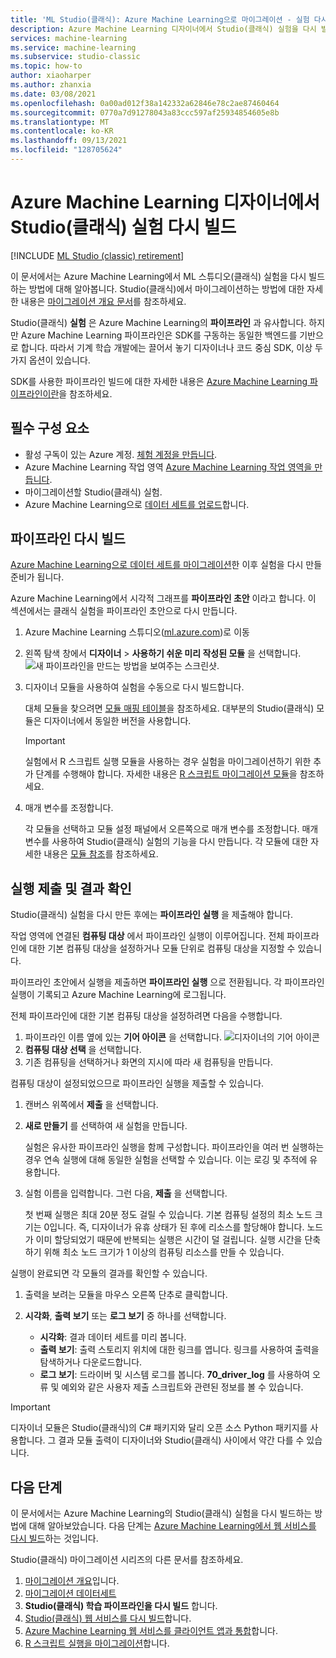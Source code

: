 ```yaml
---
title: 'ML Studio(클래식): Azure Machine Learning으로 마이그레이션 - 실험 다시 빌드'
description: Azure Machine Learning 디자이너에서 Studio(클래식) 실험을 다시 빌드합니다.
services: machine-learning
ms.service: machine-learning
ms.subservice: studio-classic
ms.topic: how-to
author: xiaoharper
ms.author: zhanxia
ms.date: 03/08/2021
ms.openlocfilehash: 0a00ad012f38a142332a62846e78c2ae87460464
ms.sourcegitcommit: 0770a7d91278043a83ccc597af25934854605e8b
ms.translationtype: MT
ms.contentlocale: ko-KR
ms.lasthandoff: 09/13/2021
ms.locfileid: "128705624"
---
```

# <a name="rebuild-a-studio-classic-experiment-in-azure-machine-learning"></a>Azure Machine Learning 디자이너에서 Studio(클래식) 실험 다시 빌드

[!INCLUDE [ML Studio (classic) retirement](../../includes/machine-learning-studio-classic-deprecation.md)]

이 문서에서는 Azure Machine Learning에서 ML 스튜디오(클래식) 실험을 다시 빌드하는 방법에 대해 알아봅니다. Studio(클래식)에서 마이그레이션하는 방법에 대한 자세한 내용은 [마이그레이션 개요 문서](migrate-overview.md)를 참조하세요.

Studio(클래식) **실험** 은 Azure Machine Learning의 **파이프라인** 과 유사합니다. 하지만 Azure Machine Learning 파이프라인은 SDK를 구동하는 동일한 백엔드를 기반으로 합니다. 따라서 기계 학습 개발에는 끌어서 놓기 디자이너나 코드 중심 SDK, 이상 두 가지 옵션이 있습니다.

SDK를 사용한 파이프라인 빌드에 대한 자세한 내용은 [Azure Machine Learning 파이프라인이란](concept-ml-pipelines.md#building-pipelines-with-the-python-sdk)을 참조하세요.


## <a name="prerequisites"></a>필수 구성 요소

- 활성 구독이 있는 Azure 계정. [체험 계정을 만듭니다](https://azure.microsoft.com/free/?WT.mc_id=A261C142F).
- Azure Machine Learning 작업 영역 [Azure Machine Learning 작업 영역을 만듭니다](how-to-manage-workspace.md#create-a-workspace).
- 마이그레이션할 Studio(클래식) 실험.
- Azure Machine Learning으로 [데이터 세트를 업로드](migrate-register-dataset.md)합니다.

## <a name="rebuild-the-pipeline"></a>파이프라인 다시 빌드

[Azure Machine Learning으로 데이터 세트를 마이그레이션](migrate-register-dataset.md)한 이후 실험을 다시 만들 준비가 됩니다.

Azure Machine Learning에서 시각적 그래프를 **파이프라인 초안** 이라고 합니다. 이 섹션에서는 클래식 실험을 파이프라인 초안으로 다시 만듭니다.

1. Azure Machine Learning 스튜디오([ml.azure.com](https://ml.azure.com))로 이동
1. 왼쪽 탐색 창에서 **디자이너** > **사용하기 쉬운 미리 작성된 모듈** 을 선택합니다. ![새 파이프라인을 만드는 방법을 보여주는 스크린샷.](./media/tutorial-designer-automobile-price-train-score/launch-designer.png)

1. 디자이너 모듈을 사용하여 실험을 수동으로 다시 빌드합니다.
    
    대체 모듈을 찾으려면 [모듈 매핑 테이블](migrate-overview.md#studio-classic-and-designer-module-mapping)을 참조하세요. 대부분의 Studio(클래식) 모듈은 디자이너에서 동일한 버전을 사용합니다.

    > [!Important]
    > 실험에서 R 스크립트 실행 모듈을 사용하는 경우 실험을 마이그레이션하기 위한 추가 단계를 수행해야 합니다. 자세한 내용은 [R 스크립트 마이그레이션 모듈](migrate-execute-r-script.md)을 참조하세요.

1. 매개 변수를 조정합니다.
    
    각 모듈을 선택하고 모듈 설정 패널에서 오른쪽으로 매개 변수를 조정합니다. 매개 변수를 사용하여 Studio(클래식) 실험의 기능을 다시 만듭니다. 각 모듈에 대한 자세한 내용은 [모듈 참조](./algorithm-module-reference/module-reference.md)를 참조하세요.

## <a name="submit-a-run-and-check-results"></a>실행 제출 및 결과 확인

Studio(클래식) 실험을 다시 만든 후에는 **파이프라인 실행** 을 제출해야 합니다.

작업 영역에 연결된 **컴퓨팅 대상** 에서 파이프라인 실행이 이루어집니다. 전체 파이프라인에 대한 기본 컴퓨팅 대상을 설정하거나 모듈 단위로 컴퓨팅 대상을 지정할 수 있습니다.

파이프라인 초안에서 실행을 제출하면 **파이프라인 실행** 으로 전환됩니다. 각 파이프라인 실행이 기록되고 Azure Machine Learning에 로그됩니다.

전체 파이프라인에 대한 기본 컴퓨팅 대상을 설정하려면 다음을 수행합니다.
1. 파이프라인 이름 옆에 있는 **기어 아이콘** 을 선택합니다. ![디자이너의 기어 아이콘](./media/tutorial-designer-automobile-price-train-score/gear-icon.png)
1. **컴퓨팅 대상 선택** 을 선택합니다.
1. 기존 컴퓨팅을 선택하거나 화면의 지시에 따라 새 컴퓨팅을 만듭니다.

컴퓨팅 대상이 설정되었으므로 파이프라인 실행을 제출할 수 있습니다.

1. 캔버스 위쪽에서 **제출** 을 선택합니다.
1. **새로 만들기** 를 선택하여 새 실험을 만듭니다.
    
    실험은 유사한 파이프라인 실행을 함께 구성합니다. 파이프라인을 여러 번 실행하는 경우 연속 실행에 대해 동일한 실험을 선택할 수 있습니다. 이는 로깅 및 추적에 유용합니다.
1. 실험 이름을 입력합니다. 그런 다음, **제출** 을 선택합니다.

    첫 번째 실행은 최대 20분 정도 걸릴 수 있습니다. 기본 컴퓨팅 설정의 최소 노드 크기는 0입니다. 즉, 디자이너가 유휴 상태가 된 후에 리소스를 할당해야 합니다. 노드가 이미 할당되었기 때문에 반복되는 실행은 시간이 덜 걸립니다. 실행 시간을 단축하기 위해 최소 노드 크기가 1 이상의 컴퓨팅 리소스를 만들 수 있습니다.

실행이 완료되면 각 모듈의 결과를 확인할 수 있습니다.

1. 출력을 보려는 모듈을 마우스 오른쪽 단추로 클릭합니다.
1. **시각화**, **출력 보기** 또는 **로그 보기** 중 하나를 선택합니다.

    - **시각화**: 결과 데이터 세트를 미리 봅니다.
    - **출력 보기**: 출력 스토리지 위치에 대한 링크를 엽니다. 링크를 사용하여 출력을 탐색하거나 다운로드합니다. 
    - **로그 보기**: 드라이버 및 시스템 로그를 봅니다. **70_driver_log** 를 사용하여 오류 및 예외와 같은 사용자 제출 스크립트와 관련된 정보를 볼 수 있습니다.

> [!IMPORTANT]
> 디자이너 모듈은 Studio(클래식)의 C# 패키지와 달리 오픈 소스 Python 패키지를 사용합니다. 그 결과 모듈 출력이 디자이너와 Studio(클래식) 사이에서 약간 다를 수 있습니다. 


## <a name="next-steps"></a>다음 단계

이 문서에서는 Azure Machine Learning의 Studio(클래식) 실험을 다시 빌드하는 방법에 대해 알아보았습니다. 다음 단계는 [Azure Machine Learning에서 웹 서비스를 다시 빌드](migrate-rebuild-web-service.md)하는 것입니다.


Studio(클래식) 마이그레이션 시리즈의 다른 문서를 참조하세요.

1. [마이그레이션 개요](migrate-overview.md)입니다.
1. [마이그레이션 데이터세트](migrate-register-dataset.md)
1. **Studio(클래식) 학습 파이프라인을 다시 빌드** 합니다.
1. [Studio(클래식) 웹 서비스를 다시 빌드](migrate-rebuild-web-service.md)합니다.
1. [Azure Machine Learning 웹 서비스를 클라이언트 앱과 통합](migrate-rebuild-integrate-with-client-app.md)합니다.
1. [R 스크립트 실행을 마이그레이션](migrate-execute-r-script.md)합니다.